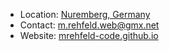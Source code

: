 * Location: [Nuremberg, Germany](https://www.openstreetmap.org/relation/62780)
* Contact: [m.rehfeld.web@gmx.net](mailto:m.rehfeld.web@gmx.net)
* Website: [mrehfeld-code.github.io](mrehfeld-code.github.io)

